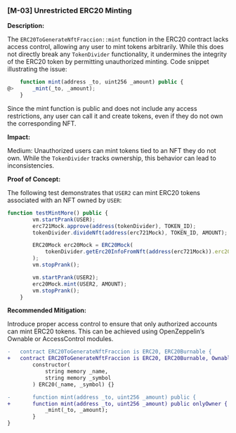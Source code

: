 ### [M-03] Unrestricted ERC20 Minting

**Description:**

The `ERC20ToGenerateNftFraccion::mint` function in the ERC20 contract lacks access control, allowing any user to mint tokens arbitrarily. While this does not directly break any `TokenDivider` functionality, it undermines the integrity of the ERC20 token by permitting unauthorized minting.
Code snippet illustrating the issue:

```javascript
    function mint(address _to, uint256 _amount) public {
@>      _mint(_to, _amount);
    }
```
Since the mint function is public and does not include any access restrictions, any user can call it and create tokens, even if they do not own the corresponding NFT.

**Impact:**

Medium: Unauthorized users can mint tokens tied to an NFT they do not own. While the `TokenDivider` tracks ownership, this behavior can lead to inconsistencies.

**Proof of Concept:**

The following test demonstrates that `USER2` can mint ERC20 tokens associated with an NFT owned by `USER`:
```javascript
function testMintMore() public {
        vm.startPrank(USER);
        erc721Mock.approve(address(tokenDivider), TOKEN_ID);
        tokenDivider.divideNft(address(erc721Mock), TOKEN_ID, AMOUNT);

        ERC20Mock erc20Mock = ERC20Mock(
            tokenDivider.getErc20InfoFromNft(address(erc721Mock)).erc20Address
        );
        vm.stopPrank();

        vm.startPrank(USER2);
        erc20Mock.mint(USER2, AMOUNT);
        vm.stopPrank();
    }
```

**Recommended Mitigation:**

Introduce proper access control to ensure that only authorized accounts can mint ERC20 tokens. This can be achieved using OpenZeppelin’s Ownable or AccessControl modules.

```diff
-   contract ERC20ToGenerateNftFraccion is ERC20, ERC20Burnable {
+   contract ERC20ToGenerateNftFraccion is ERC20, ERC20Burnable, Ownable  {
        constructor(
            string memory _name,
            string memory _symbol
        ) ERC20(_name, _symbol) {}

-       function mint(address _to, uint256 _amount) public {
+       function mint(address _to, uint256 _amount) public onlyOwner {
            _mint(_to, _amount);
        }
}
```
